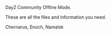 DayZ Community Offline Mode.

These are all the files and information you need. 

Chernarus, Enoch, Namalsk
